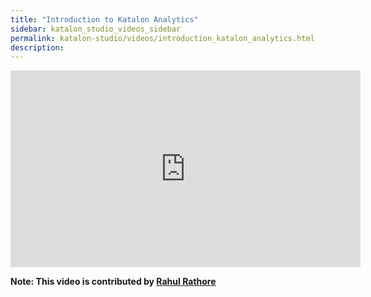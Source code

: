 ```yaml
---
title: "Introduction to Katalon Analytics"
sidebar: katalon_studio_videos_sidebar
permalink: katalon-studio/videos/introduction_katalon_analytics.html
description: 
---
```

<iframe width="560" height="315" src="https://www.youtube.com/embed/RLcegPnQiPw" title="YouTube video player" frameborder="0" allow="accelerometer; autoplay; clipboard-write; encrypted-media; gyroscope; picture-in-picture" allowfullscreen></iframe>

**Note: This video is contributed by [Rahul Rathore](https://www.youtube.com/user/fluxay44)**
